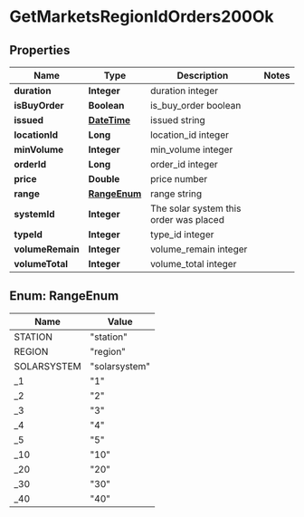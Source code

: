 
# GetMarketsRegionIdOrders200Ok

## Properties
Name | Type | Description | Notes
------------ | ------------- | ------------- | -------------
**duration** | **Integer** | duration integer | 
**isBuyOrder** | **Boolean** | is_buy_order boolean | 
**issued** | [**DateTime**](DateTime.md) | issued string | 
**locationId** | **Long** | location_id integer | 
**minVolume** | **Integer** | min_volume integer | 
**orderId** | **Long** | order_id integer | 
**price** | **Double** | price number | 
**range** | [**RangeEnum**](#RangeEnum) | range string | 
**systemId** | **Integer** | The solar system this order was placed | 
**typeId** | **Integer** | type_id integer | 
**volumeRemain** | **Integer** | volume_remain integer | 
**volumeTotal** | **Integer** | volume_total integer | 


<a name="RangeEnum"></a>
## Enum: RangeEnum
Name | Value
---- | -----
STATION | &quot;station&quot;
REGION | &quot;region&quot;
SOLARSYSTEM | &quot;solarsystem&quot;
_1 | &quot;1&quot;
_2 | &quot;2&quot;
_3 | &quot;3&quot;
_4 | &quot;4&quot;
_5 | &quot;5&quot;
_10 | &quot;10&quot;
_20 | &quot;20&quot;
_30 | &quot;30&quot;
_40 | &quot;40&quot;



